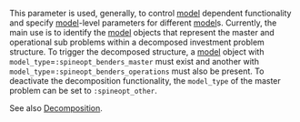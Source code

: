 This parameter is used, generally, to control [model](@ref) dependent functionality and specify [model](@ref)-level parameters for different [model](@ref)s. Currently, the main use is to identify the [model](@ref) objects that represent the master and operational sub problems within a decomposed investment problem structure. To trigger the decomposed structure, a [model](@ref) object with `model_type`=`:spineopt_benders_master` must exist and another with `model_type`=`:spineopt_benders_operations` must also be present. To deactivate the decomposition functionality, the `model_type` of the master problem can be set to `:spineopt_other`.

See also [Decomposition](@ref).

